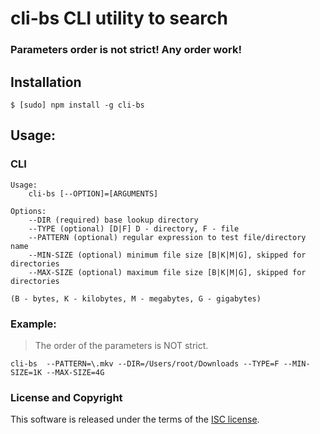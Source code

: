 # cli-bs CLI utility to search

### Parameters order is not strict! Any order work! 

## Installation

``$ [sudo] npm install -g cli-bs``

## Usage:
    
### CLI   

    Usage:
        cli-bs [--OPTION]=[ARGUMENTS]
    
    Options: 
        --DIR (required) base lookup directory
        --TYPE (optional) [D|F] D - directory, F - file
        --PATTERN (optional) regular expression to test file/directory name
        --MIN-SIZE (optional) minimum file size [B|K|M|G], skipped for directories
        --MAX-SIZE (optional) maximum file size [B|K|M|G], skipped for directories 
        
    (B - bytes, K - kilobytes, M - megabytes, G - gigabytes) 
      
    
### Example:  

> The order of the parameters is NOT strict. 

``cli-bs  --PATTERN=\.mkv --DIR=/Users/root/Downloads --TYPE=F --MIN-SIZE=1K --MAX-SIZE=4G`` 

### License and Copyright
This software is released under the terms of the [ISC license](https://github.com/Sergii5854/cli-bs/blob/master/LICENSE.md).